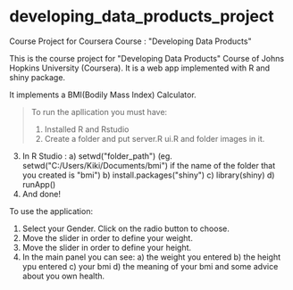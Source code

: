 # developing_data_products_project
Course Project for Coursera Course : "Developing Data Products" 

This is the course project for "Developing Data Products" Course of Johns Hopkins University (Coursera).
It is a web app implemented with R and shiny package.

It implements a BMI(Bodily Mass Index) Calculator.

>To run the apllication you must have:
>1) Installed R and Rstudio
>2) Create a folder and put server.R ui.R and folder images in it.
3) In R Studio : 
    a) setwd("folder_path") (eg. setwd("C:/Users/Kiki/Documents/bmi") if the name of the folder that you created is "bmi")
    b) install.packages("shiny")
    c) library(shiny)
    d) runApp()
4) And done!

To use the application:
1) Select your Gender. Click on the radio button to choose.
2) Move the slider in order to define your weight.
3) Move the slider in order to define your height.
4) In the main panel you can see:
    a) the weight you entered
    b) the height ypu entered
    c) your bmi
    d) the meaning of your bmi and some advice about you own health.
